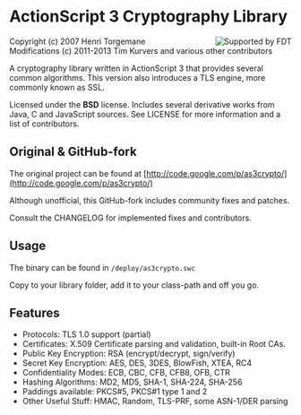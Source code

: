 # ActionScript 3 Cryptography Library

[<img alt="Supported by FDT" src="http://office.moonsphere.net/supported-by-fdt.png" align="right" />](http://fdt.powerflasher.com)

Copyright (c) 2007 Henri Torgemane  
Modifications (c) 2011-2013 Tim Kurvers and various other contributors

A cryptography library written in ActionScript 3 that provides several common algorithms. This version also introduces a TLS engine, more commonly known as SSL.

Licensed under the **BSD** license. Includes several derivative works from Java, C and JavaScript sources. See LICENSE for more information and a list of contributors.


## Original & GitHub-fork

The original project can be found at [http://code.google.com/p/as3crypto/](http://code.google.com/p/as3crypto/)

Although unofficial, this GitHub-fork includes community fixes and patches.

Consult the CHANGELOG for implemented fixes and contributors.


## Usage

The binary can be found in `/deploy/as3crypto.swc`

Copy to your library folder, add it to your class-path and off you go.


## Features

* Protocols: TLS 1.0 support (partial)
* Certificates: X.509 Certificate parsing and validation, built-in Root CAs.
* Public Key Encryption: RSA (encrypt/decrypt, sign/verify)
* Secret Key Encryption: AES, DES, 3DES, BlowFish, XTEA, RC4
* Confidentiality Modes: ECB, CBC, CFB, CFB8, OFB, CTR
* Hashing Algorithms: MD2, MD5, SHA-1, SHA-224, SHA-256
* Paddings available: PKCS#5, PKCS#1 type 1 and 2
* Other Useful Stuff: HMAC, Random, TLS-PRF, some ASN-1/DER parsing
